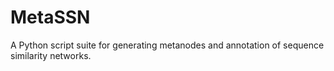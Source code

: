 # MetaSSN
A Python script suite for generating metanodes and annotation of sequence similarity networks.
